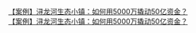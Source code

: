   
[【案例】浔龙河生态小镇：如何用5000万撬动50亿资金？](http://www.dianyue.me/archives/510/p99alujzk8l29tra/)  
[【案例】浔龙河生态小镇：如何用5000万撬动50亿资金？](http://www.dianyue.me/archives/740/9u6rlplstj9x4wpl/)